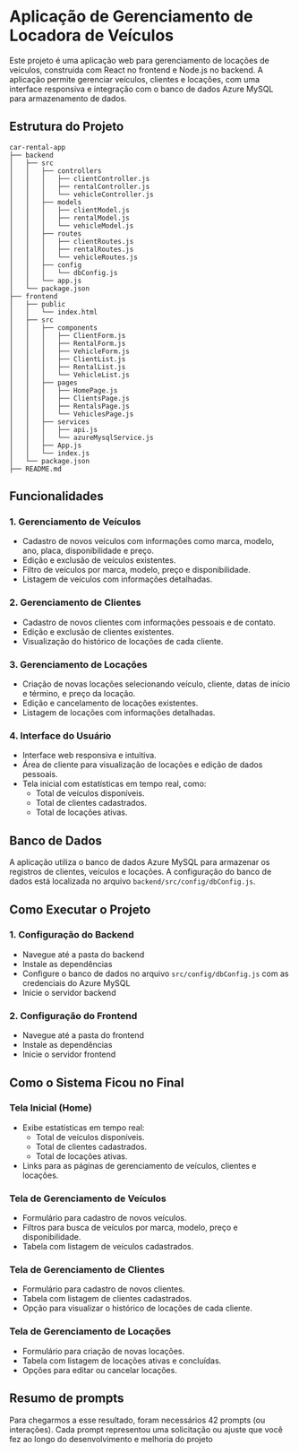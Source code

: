# Aplicação de Gerenciamento de Locadora de Veículos

Este projeto é uma aplicação web para gerenciamento de locações de veículos, construída com React no frontend e Node.js no backend. A aplicação permite gerenciar veículos, clientes e locações, com uma interface responsiva e integração com o banco de dados Azure MySQL para armazenamento de dados.

## Estrutura do Projeto
```
car-rental-app
├── backend
│   ├── src
│   │   ├── controllers
│   │   │   ├── clientController.js
│   │   │   ├── rentalController.js
│   │   │   └── vehicleController.js
│   │   ├── models
│   │   │   ├── clientModel.js
│   │   │   ├── rentalModel.js
│   │   │   └── vehicleModel.js
│   │   ├── routes
│   │   │   ├── clientRoutes.js
│   │   │   ├── rentalRoutes.js
│   │   │   └── vehicleRoutes.js
│   │   ├── config
│   │   │   └── dbConfig.js
│   │   └── app.js
│   └── package.json
├── frontend
│   ├── public
│   │   └── index.html
│   ├── src
│   │   ├── components
│   │   │   ├── ClientForm.js
│   │   │   ├── RentalForm.js
│   │   │   ├── VehicleForm.js
│   │   │   ├── ClientList.js
│   │   │   ├── RentalList.js
│   │   │   └── VehicleList.js
│   │   ├── pages
│   │   │   ├── HomePage.js
│   │   │   ├── ClientsPage.js
│   │   │   ├── RentalsPage.js
│   │   │   └── VehiclesPage.js
│   │   ├── services
│   │   │   ├── api.js
│   │   │   └── azureMysqlService.js
│   │   ├── App.js
│   │   └── index.js
│   └── package.json
├── README.md
```

## Funcionalidades

### 1. Gerenciamento de Veículos
- Cadastro de novos veículos com informações como marca, modelo, ano, placa, disponibilidade e preço.
- Edição e exclusão de veículos existentes.
- Filtro de veículos por marca, modelo, preço e disponibilidade.
- Listagem de veículos com informações detalhadas.

### 2. Gerenciamento de Clientes
- Cadastro de novos clientes com informações pessoais e de contato.
- Edição e exclusão de clientes existentes.
- Visualização do histórico de locações de cada cliente.

### 3. Gerenciamento de Locações
- Criação de novas locações selecionando veículo, cliente, datas de início e término, e preço da locação.
- Edição e cancelamento de locações existentes.
- Listagem de locações com informações detalhadas.

### 4. Interface do Usuário
- Interface web responsiva e intuitiva.
- Área de cliente para visualização de locações e edição de dados pessoais.
- Tela inicial com estatísticas em tempo real, como:
   - Total de veículos disponíveis.
   - Total de clientes cadastrados.
   - Total de locações ativas.

## Banco de Dados
A aplicação utiliza o banco de dados Azure MySQL para armazenar os registros de clientes, veículos e locações. A configuração do banco de dados está localizada no arquivo `backend/src/config/dbConfig.js`.

## Como Executar o Projeto

### 1. Configuração do Backend
- Navegue até a pasta do backend
- Instale as dependências
- Configure o banco de dados no arquivo `src/config/dbConfig.js` com as credenciais do Azure MySQL
- Inicie o servidor backend

### 2. Configuração do Frontend
- Navegue até a pasta do frontend
- Instale as dependências
- Inicie o servidor frontend

## Como o Sistema Ficou no Final

### Tela Inicial (Home)
- Exibe estatísticas em tempo real:
   - Total de veículos disponíveis.
   - Total de clientes cadastrados.
   - Total de locações ativas.
- Links para as páginas de gerenciamento de veículos, clientes e locações.

### Tela de Gerenciamento de Veículos
- Formulário para cadastro de novos veículos.
- Filtros para busca de veículos por marca, modelo, preço e disponibilidade.
- Tabela com listagem de veículos cadastrados.

### Tela de Gerenciamento de Clientes
- Formulário para cadastro de novos clientes.
- Tabela com listagem de clientes cadastrados.
- Opção para visualizar o histórico de locações de cada cliente.

### Tela de Gerenciamento de Locações
- Formulário para criação de novas locações.
- Tabela com listagem de locações ativas e concluídas.
- Opções para editar ou cancelar locações.

## Resumo de prompts
Para chegarmos a esse resultado, foram necessários 42 prompts (ou interações). Cada prompt representou uma solicitação ou ajuste que você fez ao longo do desenvolvimento e melhoria do projeto
